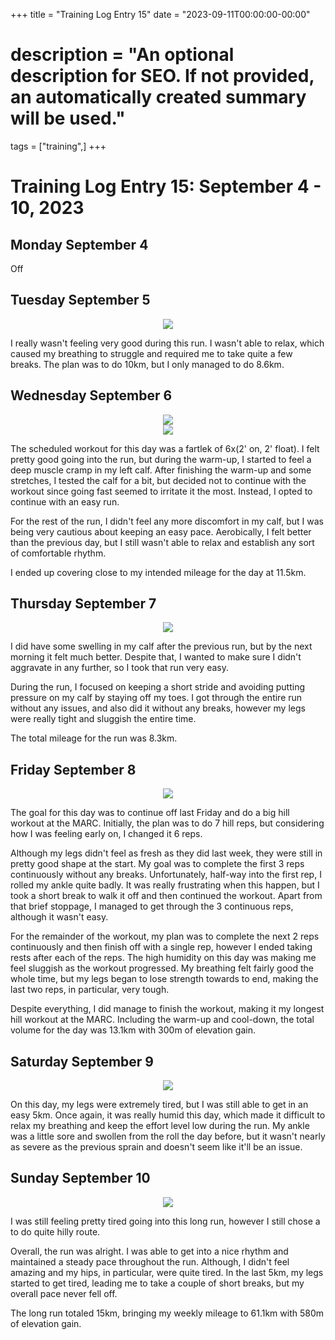 +++
title = "Training Log Entry 15"
date = "2023-09-11T00:00:00-00:00"
# description = "An optional description for SEO. If not provided, an automatically created summary will be used."
tags = ["training",]
+++


# Training Log Entry 15:  September 4 - 10, 2023

## Monday September 4

Off

## Tuesday September 5

<div style="text-align:center"><img src="/images/posts/training/2023/15/1.png.webp" /></div>

I really wasn't feeling very good during this run.
I wasn't able to relax, which caused my breathing to struggle and required me to take quite a few breaks.
The plan was to do 10km, but I only managed to do 8.6km.

## Wednesday September 6

<div style="text-align:center"><img src="/images/posts/training/2023/15/2.png.webp" /></div>

<div style="text-align:center"><img src="/images/posts/training/2023/15/3.png.webp" /></div>

The scheduled workout for this day was a fartlek of 6x(2' on, 2' float).
I felt pretty good going into the run, but during the warm-up, I started to feel a deep muscle cramp in my left calf. 
After finishing the warm-up and some stretches, I tested the calf for a bit, but decided not to continue with the workout since going fast seemed to irritate it the most.
Instead, I opted to continue with an easy run.

For the rest of the run, I didn't feel any more discomfort in my calf, but I was being very cautious about keeping an easy pace.
Aerobically, I felt better than the previous day, but I still wasn't able to relax and establish any sort of comfortable rhythm.

I ended up covering close to my intended mileage for the day at 11.5km.

## Thursday September 7

<div style="text-align:center"><img src="/images/posts/training/2023/15/4.png.webp" /></div>

I did have some swelling in my calf after the previous run, but by the next morning it felt much better.
Despite that, I wanted to make sure I didn't aggravate in any further, so I took that run very easy.

During the run, I focused on keeping a short stride and avoiding putting pressure on my calf by staying off my toes.
I got through the entire run without any issues, and also did it without any breaks, however my legs were really tight and sluggish the entire time.

The total mileage for the run was 8.3km.

## Friday September 8

<div style="text-align:center"><img src="/images/posts/training/2023/15/5.png.webp" /></div>

The goal for this day was to continue off last Friday and do a big hill workout at the MARC.
Initially, the plan was to do 7 hill reps, but considering how I was feeling early on, I changed it 6 reps.

Although my legs didn't feel as fresh as they did last week, they were still in pretty good shape at the start.
My goal was to complete the first 3 reps continuously without any breaks.
Unfortunately, half-way into the first rep, I rolled my ankle quite badly.
It was really frustrating when this happen, but I took a short break to walk it off and then continued the workout.
Apart from that brief stoppage, I managed to get through the 3 continuous reps, although it wasn't easy.

For the remainder of the workout, my plan was to complete the next 2 reps continuously and then finish off with a single rep, however I ended taking rests after each of the reps.
The high humidity on this day was making me feel sluggish as the workout progressed.
My breathing felt fairly good the whole time, but my legs began to lose strength towards to end, making the last two reps, in particular, very tough.

Despite everything, I did manage to finish the workout, making it my longest hill workout at the MARC.
Including the warm-up and cool-down, the total volume for the day was 13.1km with 300m of elevation gain.

## Saturday September 9

<div style="text-align:center"><img src="/images/posts/training/2023/15/6.png.webp" /></div>

On this day, my legs were extremely tired, but I was still able to get in an easy 5km.
Once again, it was really humid this day, which made it difficult to relax my breathing and keep the effort level low during the run.
My ankle was a little sore and swollen from the roll the day before, but it wasn't nearly as severe as the previous sprain and doesn't seem like it'll be an issue.

## Sunday September 10

<div style="text-align:center"><img src="/images/posts/training/2023/15/7.png.webp" /></div>

I was still feeling pretty tired going into this long run, however I still chose a to do quite hilly route.

Overall, the run was alright.
I was able to get into a nice rhythm and maintained a steady pace throughout the run.
Although, I didn't feel amazing and my hips, in particular, were quite tired.
In the last 5km, my legs started to get tired, leading me to take a couple of short breaks, but my overall pace never fell off.

The long run totaled 15km, bringing my weekly mileage to 61.1km with 580m of elevation gain.
